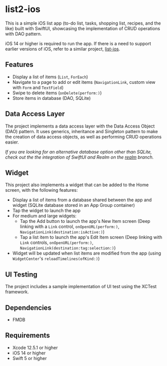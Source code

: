 # list2-ios
This is a simple iOS list app 
(to-do list, tasks, shopping list, recipes, and the like) 
built with SwiftUI, showcasing the implementation of CRUD operations 
with DAO pattern.

iOS 14 or higher is required to run the app. 
If there is a need to support earlier versions of iOS, 
refer to a similar project, [list-ios](https://github.com/cyliong/list-ios).

## Features
- Display a list of items (`List`, `ForEach`)
- Navigate to a page to add or edit items 
  (`NavigationLink`, custom view with `Form` and `TextField`)
- Swipe to delete items (`onDelete(perform:)`)
- Store items in database (DAO, SQLite)

## Data Access Layer
The project implements a data access layer 
with the Data Access Object (DAO) pattern. 
It uses generics, inheritance and Singleton pattern 
to make the creation of data access objects, 
as well as performing CRUD operations easier.

*If you are looking for an alternative database option other than SQLite, 
check out the the integration of SwiftUI and Realm 
on the [realm](https://github.com/cyliong/list2-ios/tree/realm) branch.*

## Widget
This project also implements a widget that can be added to the Home screen, 
with the following features:
- Display a list of items from a database shared between the app and widget 
  (SQLite database stored in an App Group container)
- Tap the widget to launch the app
- For medium and large widgets: 
  - Tap the Add button to launch the app's New Item screen 
    (Deep linking with a `Link` control, `onOpenURL(perform:)`, 
    `NavigationLink(destination:isActive:)`)
  - Tap a list item to launch the app's Edit Item screen 
    (Deep linking with `Link` controls, `onOpenURL(perform:)`, 
    `NavigationLink(destination:tag:selection:)`)
- Widget will be updated when list items are modified from the app 
  (using `WidgetCenter`'s `reloadTimelines(ofKind:)`)

## UI Testing
The project includes a sample implementation of UI test 
using the XCTest framework.

## Dependencies
- FMDB

## Requirements
- Xcode 12.5.1 or higher
- iOS 14 or higher
- Swift 5 or higher
